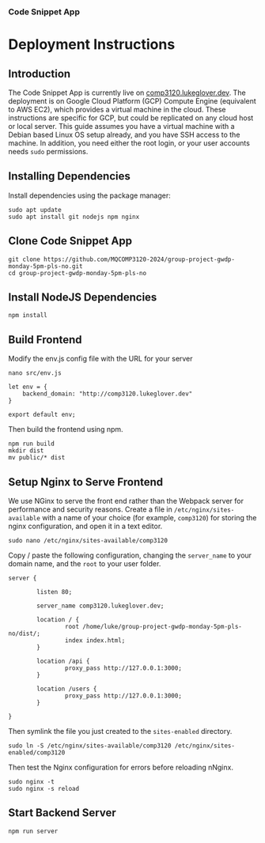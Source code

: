 ### Code Snippet App
# Deployment Instructions

## Introduction
The Code Snippet App is currently live on [comp3120.lukeglover.dev](https://comp3120.lukeglover.dev/). The deployment is on Google Cloud Platform (GCP) Compute Engine (equivalent to AWS EC2), which provides a virtual machine in the cloud. These instructions are specific for GCP, but could be replicated on any cloud host or local server. This guide assumes you have a virtual machine with a Debian based Linux OS setup already, and you have SSH access to the machine. In addition, you need either the root login, or your user accounts needs `sudo` permissions.

## Installing Dependencies
Install dependencies using the package manager:
```
sudo apt update
sudo apt install git nodejs npm nginx
```

## Clone Code Snippet App
```
git clone https://github.com/MQCOMP3120-2024/group-project-gwdp-monday-5pm-pls-no.git
cd group-project-gwdp-monday-5pm-pls-no
```

## Install NodeJS Dependencies
```
npm install
```

## Build Frontend
Modify the env.js config file with the URL for your server
```
nano src/env.js
```
```
let env = {
    backend_domain: "http://comp3120.lukeglover.dev"
}

export default env;
```
Then build the frontend using npm.
```
npm run build
mkdir dist
mv public/* dist
```

## Setup Nginx to Serve Frontend
We use NGinx to serve the front end rather than the Webpack server for performance and security reasons. Create a file in `/etc/nginx/sites-available` with a name of your choice (for example, `comp3120`) for storing the nginx configuration, and open it in a text editor.
```
sudo nano /etc/nginx/sites-available/comp3120
```
Copy / paste the following configuration, changing the `server_name` to your domain name, and the `root` to your user folder.
```
server {

        listen 80;

        server_name comp3120.lukeglover.dev;

        location / {
                root /home/luke/group-project-gwdp-monday-5pm-pls-no/dist/;
                index index.html;
        }

        location /api {
                proxy_pass http://127.0.0.1:3000;
        }

        location /users {
                proxy_pass http://127.0.0.1:3000;
        }

}
```
Then symlink the file you just created to the `sites-enabled` directory.
```
sudo ln -S /etc/nginx/sites-available/comp3120 /etc/nginx/sites-enabled/comp3120
```
Then test the Nginx configuration for errors before reloading nNginx.
```
sudo nginx -t
sudo nginx -s reload
```

## Start Backend Server
```
npm run server
```
